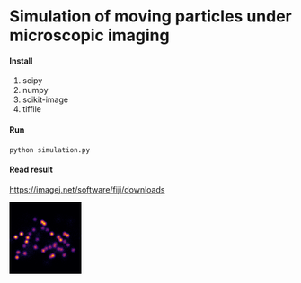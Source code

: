 # Simulation of moving particles under microscopic imaging

#### Install

1. scipy
2. numpy
3. scikit-image
4. tiffile

#### Run

```
python simulation.py
```

#### Read result

https://imagej.net/software/fiji/downloads

![test](doc/test.gif)